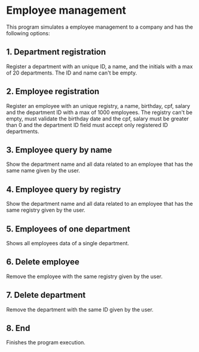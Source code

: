 # Employee management

This program simulates a employee management to a company and has the following options:

## 1. Department registration
   Register a department with an unique ID, a name, and the initials with a max of 20 departments. The ID and name can't be empty.

## 2. Employee registration
   Register an employee with an unique registry, a name, birthday, cpf, salary and the department ID with a max of 1000 employees. The registry    can't be empty, must validate the birthday date and the cpf, salary must be greater than 0 and the department ID field must accept only       registered ID departments.

## 3. Employee query by name
   Show the department name and all data related to an employee that has the same name given by the user.

## 4. Employee query by registry
   Show the department name and all data related to an employee that has the same registry given by the user.

## 5. Employees of one department
   Shows all employees data of a single department.

## 6. Delete employee
   Remove the employee with the same registry given by the user.

## 7. Delete department
   Remove the department with the same ID given by the user.

## 8. End
   Finishes the program execution. 